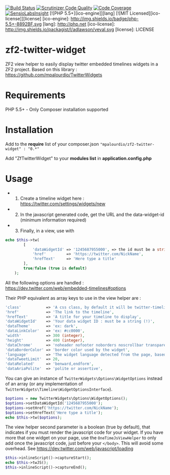 [![Build Status](https://travis-ci.org/mpalourdio/zf2-twitter-widget.svg?branch=master)](https://travis-ci.org/mpalourdio/zf2-twitter-widget)
[![Scrutinizer Code Quality](https://scrutinizer-ci.com/g/mpalourdio/zf2-twitter-widget/badges/quality-score.png?b=master)](https://scrutinizer-ci.com/g/mpalourdio/zf2-twitter-widget/?branch=master)
[![Code Coverage](https://scrutinizer-ci.com/g/mpalourdio/zf2-twitter-widget/badges/coverage.png?b=master)](https://scrutinizer-ci.com/g/mpalourdio/zf2-twitter-widget/?branch=master)
[![SensioLabsInsight](https://insight.sensiolabs.com/projects/e3049656-58e8-406e-b85a-48e2c79d81df/mini.png)](https://insight.sensiolabs.com/projects/e3049656-58e8-406e-b85a-48e2c79d81df)
[![PHP 5.5+][ico-engine]][lang]
[![MIT Licensed][ico-license]][license]
[ico-engine]: http://img.shields.io/badge/php-5.5+-8892BF.svg
[lang]: http://php.net
[ico-license]: http://img.shields.io/packagist/l/adlawson/veval.svg
[license]: LICENSE

zf2-twitter-widget
==================

ZF2 view helper to easily display twitter embedded timelines widgets in a ZF2 project. Based on this library : https://github.com/mpalourdio/TwitterWidgets

Requirements
============
PHP 5.5+ - Only Composer installation supported

Installation
============
Add to the **require** list of your composer.json
```"mpalourdio/zf2-twitter-widget" : "0.*"```

Add "ZfTwitterWidget" to your **modules list** in **application.config.php**

Usage
=====
- 1) Create a timeline widget here : https://twitter.com/settings/widgets/new
- 2) In the javascript generated code, get the URL and the data-widget-id (minimum information required)
- 3) Finally, in a view, use with 

```php
echo $this->tw(
        [
            'dataWidgetId' => '1245687955000', => the id must be a string (quotes), because of long integer converted to float
            'href'         => 'https://twitter.com/NickName',
            'hrefText'     => 'Here type a title'
        ],
        true/false (true is default)
    );
```

All the following options are handled : https://dev.twitter.com/web/embedded-timelines#options

Their PHP equivalent as array keys to use in the view helper are  :

```php
'class'           => 'A css class, by default it will be twitter-timeline',
'href'            => 'The link to the timeline',
'hrefText'        => 'A title for your timeline to display',
'dataWidgetId'    => 'Your data widget ID : must be a string (!)',
'dataTheme'       => 'ex: dark',
'dataLinkColor'   => 'ex: #cc0000',
'width'           => 300 (integer),
'height'          => 400 (integer),
'dataChrome'      => 'noheader nofooter noborders noscrollbar transparent', => a string with options separated by a single space
'dataBorderColor' => 'border color used by the widget',
'language'        => 'The widget language detected from the page, based on the HTML lang attribute of your content. You can also set the HTML lang attribute on the embed code itself.',
'dataTweetLimit'  => 20,
'dataRelated'     => 'benward,endform',
'dataAriaPolite'  => 'polite or assertive',
```

You can give an instance of ```TwitterWidgets\Options\WidgetOptions``` instead of an array (or any implementation of ```TwitterWidgets\Timeline\WidgetOptionsInterface```).

```php
$options = new TwitterWidgets\Options\WidgetOptions();
$options->setDataWidgetId('1245687955000');
$options->setHref('https://twitter.com/NickName');
$options->setHrefText('Here type a title');
echo $this->tw($options);
```

The view helper second parameter is a boolean (true by default), that indicates if you must render the javascript code for your widget. If you have more that one widget on your page,
use the ```OneTimeJsViewHelper``` to only add once the javascript code, just before your ```</body>```. This will avoid some overhead. See https://dev.twitter.com/web/javascript/loading

```php
$this->inlineScript()->captureStart();
echo $this->twJS();
$this->inlineScript()->captureEnd();
```
